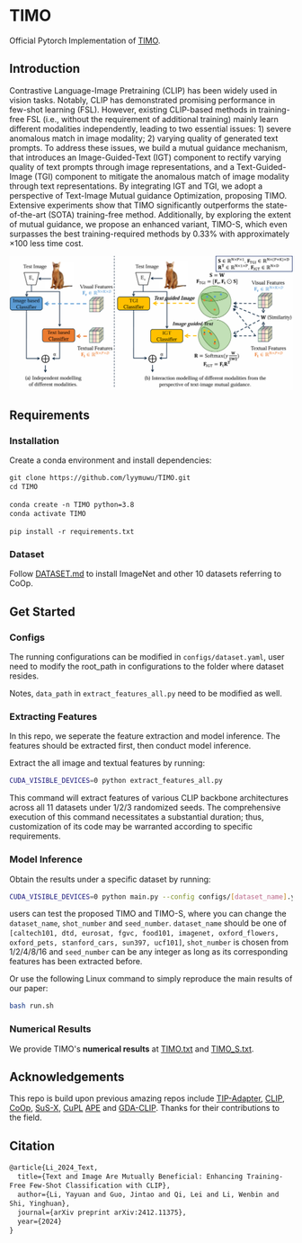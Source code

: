 # TIMO

Official Pytorch Implementation of  [TIMO](https://arxiv.org/abs/2412.11375).

## Introduction
Contrastive Language-Image Pretraining (CLIP) has been widely used in vision tasks. Notably, CLIP has demonstrated promising performance in few-shot learning (FSL).
However, existing CLIP-based methods in training-free FSL (i.e., without the requirement of additional training) mainly learn different modalities independently, leading to two essential issues: 1) severe anomalous match in image modality; 2) varying quality of generated text prompts.
To address these issues, we build a mutual guidance mechanism, that introduces an Image-Guided-Text (IGT) component to rectify varying quality of text prompts through image representations, and a Text-Guided-Image (TGI) component to mitigate the anomalous match of image modality through text representations.
By integrating IGT and TGI, we adopt a perspective of Text-Image Mutual guidance Optimization, proposing TIMO.
Extensive experiments show that TIMO significantly outperforms the state-of-the-art (SOTA) training-free method. Additionally, by exploring the extent of mutual guidance, we propose an enhanced variant, TIMO-S, which even surpasses the best training-required methods by 0.33% with approximately ×100 less time cost.

<div align="center">
  <img width=800 src="framework.png"/>
</div>

## Requirements
### Installation
Create a conda environment and install dependencies:
```
git clone https://github.com/lyymuwu/TIMO.git
cd TIMO

conda create -n TIMO python=3.8
conda activate TIMO

pip install -r requirements.txt
```

### Dataset
Follow [DATASET.md](https://github.com/gaopengcuhk/Tip-Adapter/blob/main/DATASET.md) to install ImageNet and other 10 datasets referring to CoOp.

## Get Started
### Configs

The running configurations can be modified in `configs/dataset.yaml`, user need to modify the root_path in configurations to the folder where dataset resides. 

Notes, `data_path` in `extract_features_all.py` need to be modified as well.


### Extracting Features
In this repo, we seperate the feature extraction and model inference. The features should be extracted first, then conduct model inference.

Extract the all image and textual features by running: 

```bash 
CUDA_VISIBLE_DEVICES=0 python extract_features_all.py
```
This command will extract features of various CLIP backbone architectures across all 11 datasets under 1/2/3 randomized seeds. The comprehensive execution of this command necessitates a substantial duration; thus, customization of its code may be warranted according to specific requirements.



### Model Inference 
Obtain the results under a specific dataset by running:

```bash 
CUDA_VISIBLE_DEVICES=0 python main.py --config configs/[dataset_name].yaml --shot [shot_number] --seed [seed_number]
```
users can test the proposed TIMO and TIMO-S, where you can change the `dataset_name`, `shot_number` and `seed_number`. `dataset_name` should be one of `[caltech101, dtd, eurosat, fgvc, food101, imagenet, oxford_flowers, oxford_pets, stanford_cars, sun397, ucf101]`, `shot_number` is chosen from 1/2/4/8/16 and `seed_number` can be any integer as long as its corresponding features has been extracted before.

Or use the following Linux command to simply reproduce the main results of our paper:

```bash 
bash run.sh
```



### Numerical Results

We provide TIMO's **numerical results** at [TIMO.txt](https://github.com/lyymuwu/TIMO/blob/main/outputs/TIMO.txt)
and [TIMO_S.txt](https://github.com/lyymuwu/TIMO/blob/main/outputs/TIMO_S.txt).


## Acknowledgements
This repo is build upon previous amazing repos include [TIP-Adapter](https://github.com/gaopengcuhk/Tip-Adapter/), [CLIP](https://github.com/openai/CLIP), [CoOp](https://github.com/KaiyangZhou/CoOp/), [SuS-X](https://github.com/vishaal27/SuS-X), [CuPL](https://github.com/sarahpratt/CuPL) [APE](https://github.com/yangyangyang127/APE) and [GDA-CLIP](https://github.com/mrflogs/ICLR24). Thanks for their contributions to the field.


## Citation

```
@article{Li_2024_Text,
  title={Text and Image Are Mutually Beneficial: Enhancing Training-Free Few-Shot Classification with CLIP},
  author={Li, Yayuan and Guo, Jintao and Qi, Lei and Li, Wenbin and Shi, Yinghuan},
  journal={arXiv preprint arXiv:2412.11375},
  year={2024}
}
```
